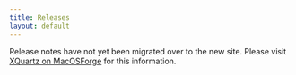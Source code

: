 ```yaml
---
title: Releases
layout: default
---
```


Release notes have not yet been migrated over to the new site.  Please visit [XQuartz on MacOSForge](http://xquartz.macosforge.org/trac/wiki/Releases) for this information.
